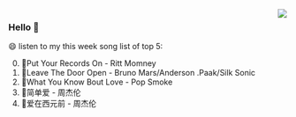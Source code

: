 <img align="right"  src="https://github-readme-stats.vercel.app/api/top-langs/?username=kvnZero" />

### Hello 👋

😄 listen to my this week song list of top 5:

0. 🌈Put Your Records On - Ritt Momney
1. 🌈Leave The Door Open - Bruno Mars/Anderson .Paak/Silk Sonic
2. 🌈What You Know Bout Love - Pop Smoke
3. 🌈简单爱 - 周杰伦
4. 🌈爱在西元前 - 周杰伦

